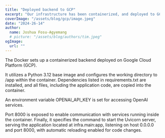 ```yaml
---
title: "Deployed backend to GCP"
excerpt: "Our infrastructure has been containerized, and deployed to GCP to allow deployment of the app"
coverImage: "/assets/blog/gcp/image.jpeg"
date: "2024-26-14"
author:
  name: Joshua Fosu-Agyemang
  # picture: "/assets/blog/authors/tim.jpeg"
ogImage:
  url: ""
---
```


The Docker sets up a containerized backend deployed on Google Cloud Platform (GCP). 

It utilizes a Python 3.12 base image and configures the working directory to /app within the container. 
Dependencies listed in requirements.txt are installed, and all files, including the application code, are copied into the container. 

An environment variable OPENAI_API_KEY is set for accessing OpenAI services. 

Port 8000 is exposed to enable communication with services running inside the container. 
Finally, it specifies the command to start the Uvicorn server, serving the application located at infra.main:app, 
listening on host 0.0.0.0 and port 8000, with automatic reloading enabled for code changes.







